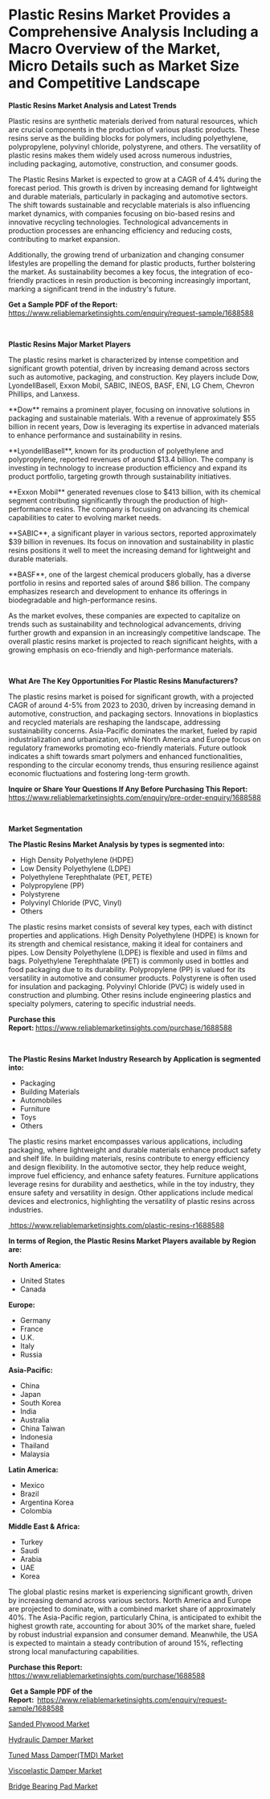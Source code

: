 <p><h1>Plastic Resins Market Provides a Comprehensive Analysis Including a Macro Overview of the Market, Micro Details such as Market Size and Competitive Landscape</h1></p><p><strong>Plastic Resins Market Analysis and Latest Trends</strong></p>
<p><p>Plastic resins are synthetic materials derived from natural resources, which are crucial components in the production of various plastic products. These resins serve as the building blocks for polymers, including polyethylene, polypropylene, polyvinyl chloride, polystyrene, and others. The versatility of plastic resins makes them widely used across numerous industries, including packaging, automotive, construction, and consumer goods.</p><p>The Plastic Resins Market is expected to grow at a CAGR of 4.4% during the forecast period. This growth is driven by increasing demand for lightweight and durable materials, particularly in packaging and automotive sectors. The shift towards sustainable and recyclable materials is also influencing market dynamics, with companies focusing on bio-based resins and innovative recycling technologies. Technological advancements in production processes are enhancing efficiency and reducing costs, contributing to market expansion. </p><p>Additionally, the growing trend of urbanization and changing consumer lifestyles are propelling the demand for plastic products, further bolstering the market. As sustainability becomes a key focus, the integration of eco-friendly practices in resin production is becoming increasingly important, marking a significant trend in the industry's future.</p></p>
<p><strong>Get a Sample PDF of the Report:&nbsp;</strong> <a href="https://www.reliablemarketinsights.com/enquiry/request-sample/1688588?utm_campaign=2241&utm_medium=2&utm_source=Github&utm_content=ia&utm_term=01042025&utm_id=plastic-resins">https://www.reliablemarketinsights.com/enquiry/request-sample/1688588</a></p>
<p>&nbsp;</p>
<p><strong>Plastic Resins Major Market Players</strong></p>
<p><p>The plastic resins market is characterized by intense competition and significant growth potential, driven by increasing demand across sectors such as automotive, packaging, and construction. Key players include Dow, LyondellBasell, Exxon Mobil, SABIC, INEOS, BASF, ENI, LG Chem, Chevron Phillips, and Lanxess.</p><p>**Dow** remains a prominent player, focusing on innovative solutions in packaging and sustainable materials. With a revenue of approximately $55 billion in recent years, Dow is leveraging its expertise in advanced materials to enhance performance and sustainability in resins.</p><p>**LyondellBasell**, known for its production of polyethylene and polypropylene, reported revenues of around $13.4 billion. The company is investing in technology to increase production efficiency and expand its product portfolio, targeting growth through sustainability initiatives.</p><p>**Exxon Mobil** generated revenues close to $413 billion, with its chemical segment contributing significantly through the production of high-performance resins. The company is focusing on advancing its chemical capabilities to cater to evolving market needs.</p><p>**SABIC**, a significant player in various sectors, reported approximately $39 billion in revenues. Its focus on innovation and sustainability in plastic resins positions it well to meet the increasing demand for lightweight and durable materials.</p><p>**BASF**, one of the largest chemical producers globally, has a diverse portfolio in resins and reported sales of around $86 billion. The company emphasizes research and development to enhance its offerings in biodegradable and high-performance resins.</p><p>As the market evolves, these companies are expected to capitalize on trends such as sustainability and technological advancements, driving further growth and expansion in an increasingly competitive landscape. The overall plastic resins market is projected to reach significant heights, with a growing emphasis on eco-friendly and high-performance materials.</p></p>
<p>&nbsp;</p>
<p><strong>What Are The Key Opportunities For Plastic Resins Manufacturers?</strong></p>
<p><p>The plastic resins market is poised for significant growth, with a projected CAGR of around 4-5% from 2023 to 2030, driven by increasing demand in automotive, construction, and packaging sectors. Innovations in bioplastics and recycled materials are reshaping the landscape, addressing sustainability concerns. Asia-Pacific dominates the market, fueled by rapid industrialization and urbanization, while North America and Europe focus on regulatory frameworks promoting eco-friendly materials. Future outlook indicates a shift towards smart polymers and enhanced functionalities, responding to the circular economy trends, thus ensuring resilience against economic fluctuations and fostering long-term growth.</p></p>
<p><strong>Inquire or Share Your Questions If Any Before Purchasing This Report:</strong> <a href="https://www.reliablemarketinsights.com/enquiry/pre-order-enquiry/1688588?utm_campaign=2241&utm_medium=2&utm_source=Github&utm_content=ia&utm_term=01042025&utm_id=plastic-resins">https://www.reliablemarketinsights.com/enquiry/pre-order-enquiry/1688588</a></p>
<p>&nbsp;</p>
<p><strong>Market Segmentation</strong></p>
<p><strong>The Plastic Resins Market Analysis by types is segmented into:</strong></p>
<p><ul><li>High Density Polyethylene (HDPE)</li><li>Low Density Polyethylene (LDPE)</li><li>Polyethylene Terephthalate (PET, PETE)</li><li>Polypropylene (PP)</li><li>Polystyrene</li><li>Polyvinyl Chloride (PVC, Vinyl)</li><li>Others</li></ul></p>
<p><p>The plastic resins market consists of several key types, each with distinct properties and applications. High Density Polyethylene (HDPE) is known for its strength and chemical resistance, making it ideal for containers and pipes. Low Density Polyethylene (LDPE) is flexible and used in films and bags. Polyethylene Terephthalate (PET) is commonly used in bottles and food packaging due to its durability. Polypropylene (PP) is valued for its versatility in automotive and consumer products. Polystyrene is often used for insulation and packaging. Polyvinyl Chloride (PVC) is widely used in construction and plumbing. Other resins include engineering plastics and specialty polymers, catering to specific industrial needs.</p></p>
<p><strong>Purchase this Report:&nbsp;</strong><a href="https://www.reliablemarketinsights.com/purchase/1688588?utm_campaign=2241&utm_medium=2&utm_source=Github&utm_content=ia&utm_term=01042025&utm_id=plastic-resins">https://www.reliablemarketinsights.com/purchase/1688588</a></p>
<p>&nbsp;</p>
<p><strong>The Plastic Resins Market Industry Research by Application is segmented into:</strong></p>
<p><ul><li>Packaging</li><li>Building Materials</li><li>Automobiles</li><li>Furniture</li><li>Toys</li><li>Others</li></ul></p>
<p><p>The plastic resins market encompasses various applications, including packaging, where lightweight and durable materials enhance product safety and shelf life. In building materials, resins contribute to energy efficiency and design flexibility. In the automotive sector, they help reduce weight, improve fuel efficiency, and enhance safety features. Furniture applications leverage resins for durability and aesthetics, while in the toy industry, they ensure safety and versatility in design. Other applications include medical devices and electronics, highlighting the versatility of plastic resins across industries.</p></p>
<p><a href="https://www.reliablemarketinsights.com/plastic-resins-r1688588?utm_campaign=2241&utm_medium=2&utm_source=Github&utm_content=ia&utm_term=01042025&utm_id=plastic-resins">&nbsp;https://www.reliablemarketinsights.com/plastic-resins-r1688588</a></p>
<p><strong>In terms of Region, the Plastic Resins Market Players available by Region are:</strong></p>
<p>
    <p> <strong> North America: </strong>
        <ul>
            <li>United States</li>
            <li>Canada</li>
        </ul>
        </p> 
    <p> <strong> Europe: </strong>
        <ul>
            <li>Germany</li>
            <li>France</li>
            <li>U.K.</li>
            <li>Italy</li>
            <li>Russia</li>
        </ul>
        </p> 
    <p> <strong> Asia-Pacific: </strong>
        <ul>
            <li>China</li>
            <li>Japan</li>
            <li>South Korea</li>
            <li>India</li>
            <li>Australia</li>
            <li>China Taiwan</li>
            <li>Indonesia</li>
            <li>Thailand</li>
            <li>Malaysia</li>
        </ul>
        </p> 
    <p> <strong> Latin America: </strong>
        <ul>
            <li>Mexico</li>
            <li>Brazil</li>
            <li>Argentina Korea</li>
            <li>Colombia</li>
        </ul>
        </p> 
    <p> <strong> Middle East & Africa: </strong>
        <ul>
            <li>Turkey</li>
            <li>Saudi</li>
            <li>Arabia</li>
            <li>UAE</li>
            <li>Korea</li>
        </ul>
    </p>
    </p>
<p><p>The global plastic resins market is experiencing significant growth, driven by increasing demand across various sectors. North America and Europe are projected to dominate, with a combined market share of approximately 40%. The Asia-Pacific region, particularly China, is anticipated to exhibit the highest growth rate, accounting for about 30% of the market share, fueled by robust industrial expansion and consumer demand. Meanwhile, the USA is expected to maintain a steady contribution of around 15%, reflecting strong local manufacturing capabilities.</p></p>
<p><strong>Purchase this Report: </strong><a href="https://www.reliablemarketinsights.com/purchase/1688588?utm_campaign=2241&utm_medium=2&utm_source=Github&utm_content=ia&utm_term=01042025&utm_id=plastic-resins">https://www.reliablemarketinsights.com/purchase/1688588</a></p>
<p>&nbsp;<strong>Get a Sample PDF of the Report:&nbsp;&nbsp;</strong><a href="https://www.reliablemarketinsights.com/enquiry/request-sample/1688588?utm_campaign=2241&utm_medium=2&utm_source=Github&utm_content=ia&utm_term=01042025&utm_id=plastic-resins">https://www.reliablemarketinsights.com/enquiry/request-sample/1688588</a></p>
<p><strong></strong></p>
<p><p><a href="https://github.com/bloggglazaie/Market-Research-Report-List-1/blob/main/sanded-plywood-market.md?utm_campaign=2241&utm_medium=2&utm_source=Github&utm_content=ia&utm_term=01042025&utm_id=plastic-resins">Sanded Plywood Market</a></p><p><a href="https://www.linkedin.com/pulse/whats-driving-hydraulic-damper-market-2025-2032-forecast-119-6wgnc?utm_campaign=2241&utm_medium=2&utm_source=Github&utm_content=ia&utm_term=01042025&utm_id=plastic-resins">Hydraulic Damper Market</a></p><p><a href="https://www.linkedin.com/pulse/study-forecastingthe-globaltuned-mass-dampertmd-46qac?utm_campaign=2241&utm_medium=2&utm_source=Github&utm_content=ia&utm_term=01042025&utm_id=plastic-resins">Tuned Mass Damper(TMD) Market</a></p><p><a href="https://www.linkedin.com/pulse/global-viscoelastic-damper-market-trends-applications-forecast-nqmrc?utm_campaign=2241&utm_medium=2&utm_source=Github&utm_content=ia&utm_term=01042025&utm_id=plastic-resins">Viscoelastic Damper Market</a></p><p><a href="https://github.com/lolahberkik5/Market-Research-Report-List-1/blob/main/bridge-bearing-pad-market.md?utm_campaign=2241&utm_medium=2&utm_source=Github&utm_content=ia&utm_term=01042025&utm_id=plastic-resins">Bridge Bearing Pad Market</a></p></p>